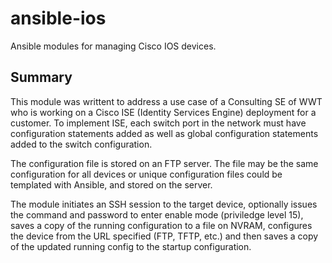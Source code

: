 # ansible-ios
Ansible modules for managing Cisco IOS devices.

## Summary
This module was writtent to address a use case of a Consulting SE of WWT who is working on a Cisco ISE (Identity Services Engine) deployment for a customer. To implement ISE, each switch port in the network must have configuration statements added as well as global configuration statements added to the switch configuration.

The configuration file is stored on an FTP server. The file may be the same configuration for all devices or unique configuration files could be templated with Ansible, and stored on the server.

The module initiates an SSH session to the target device, optionally issues the command and password to enter enable mode (priviledge level 15), saves a copy of the running configuration to a file on NVRAM, configures the device from the URL specified (FTP, TFTP, etc.) and then saves a copy of the updated running config to the startup configuration.
